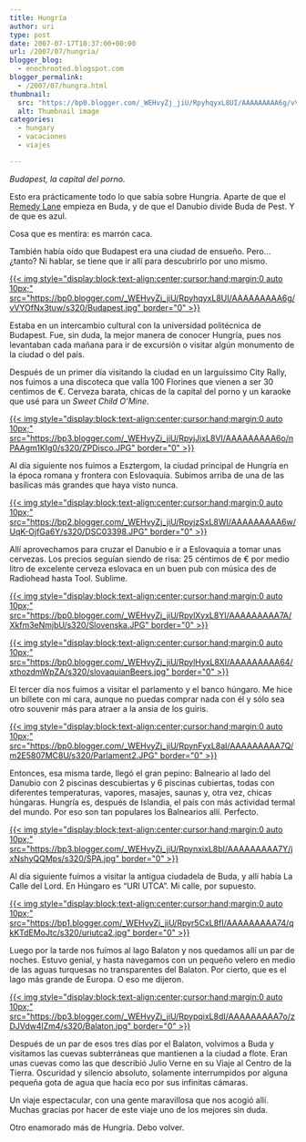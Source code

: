 ```yaml
---
title: Hungría
author: uri
type: post
date: 2007-07-17T10:37:00+00:00
url: /2007/07/hungria/
blogger_blog:
  - enochrooted.blogspot.com
blogger_permalink:
  - /2007/07/hungra.html
thumbnail:
  src: "https://bp0.blogger.com/_WEHvyZj_jiU/RpyhqyxL8UI/AAAAAAAAA6g/vVYOfNx3tuw/s320/Budapest.jpg"
  alt: Thumbnail image
categories:
  - hungary
  - vacaciones
  - viajes

---
```

<span style="font-style:italic;">Budapest, la capital del porno.</span>

Esto era prácticamente todo lo que sabía sobre Hungría. Aparte de que el [Remedy Lane][1] empieza en Buda, y de que el Danubio divide Buda de Pest. Y de que es azul.

Cosa que es mentira: es marrón caca.

También había oído que Budapest era una ciudad de ensueño. Pero&#8230; ¿tanto? Ni hablar, se tiene que ir allí para descubrirlo por uno mismo.

[{{< img style="display:block;text-align:center;cursor:hand;margin:0 auto 10px;" src="https://bp0.blogger.com/_WEHvyZj_jiU/RpyhqyxL8UI/AAAAAAAAA6g/vVYOfNx3tuw/s320/Budapest.jpg" border="0" >}}][2]

Estaba en un intercambio cultural con la universidad politécnica de Budapest. Fue, sin duda, la mejor manera de conocer Hungría, pues nos levantaban cada mañana para ir de excursión o visitar algún monumento de la ciudad o del país.

Después de un primer día visitando la ciudad en un larguíssimo City Rally, nos fuimos a una discoteca que valía 100 Florines que vienen a ser 30 centimos de €. Cerveza barata, chicas de la capital del porno y un karaoke que usé para un <span style="font-style:italic;">Sweet Child O&#8217;Mine</span>.

[{{< img style="display:block;text-align:center;cursor:hand;margin:0 auto 10px;" src="https://bp3.blogger.com/_WEHvyZj_jiU/RpyjJixL8VI/AAAAAAAAA6o/nPAAgm1KIg0/s320/ZPDisco.JPG" border="0" >}}][3]

Al día siguiente nos fuímos a Esztergom, la ciudad principal de Hungría en la época romana y frontera con Eslovaquia. Subimos arriba de una de las basílicas más grandes que haya visto nunca.

[{{< img style="display:block;text-align:center;cursor:hand;margin:0 auto 10px;" src="https://bp2.blogger.com/_WEHvyZj_jiU/RpyjzSxL8WI/AAAAAAAAA6w/UqK-OjfGa6Y/s320/DSC03398.JPG" border="0" >}}][4]

Allí aprovechamos para cruzar el Danubio e ir a Eslovaquia a tomar unas cervezas. Los precios seguían siendo de risa: 25 céntimos de € por medio litro de excelente cerveza eslovaca en un buen pub con música des de Radiohead hasta Tool. Sublime.

[{{< img style="display:block;text-align:center;cursor:hand;margin:0 auto 10px;" src="https://bp0.blogger.com/_WEHvyZj_jiU/RpylXyxL8YI/AAAAAAAAA7A/Xkfm3eNmjbU/s320/Slovenska.JPG" border="0" >}}][5]

[{{< img style="display:block;text-align:center;cursor:hand;margin:0 auto 10px;" src="https://bp0.blogger.com/_WEHvyZj_jiU/RpylHyxL8XI/AAAAAAAAA64/xthozdmWpZA/s320/slovaquianBeers.jpg" border="0" >}}][6]

El tercer día nos fuimos a visitar el parlamento y el banco húngaro. Me hice un billete con mi cara, aunque no puedas comprar nada con él y sólo sea otro souvenir más para atraer a la ansia de los guiris.

[{{< img style="display:block;text-align:center;cursor:hand;margin:0 auto 10px;" src="https://bp0.blogger.com/_WEHvyZj_jiU/RpynFyxL8aI/AAAAAAAAA7Q/m2E5807MC8U/s320/Parlament2.JPG" border="0" >}}][7]

Entonces, esa misma tarde, llegó el gran pepino: Balneario al lado del Danubio con 2 piscinas descubiertas y 6 piscinas cubiertas, todas con diferentes temperaturas, vapores, masajes, saunas y, otra vez, chicas húngaras. Hungría es, después de Islandia, el país con más actividad termal del mundo. Por eso son tan populares los Balnearios allí. Perfecto.

[{{< img style="display:block;text-align:center;cursor:hand;margin:0 auto 10px;" src="https://bp3.blogger.com/_WEHvyZj_jiU/RpynxixL8bI/AAAAAAAAA7Y/jxNshyQQMps/s320/SPA.jpg" border="0" >}}][8]

Al día siguiente fuímos a visitar la antigua ciudadela de Buda, y allí había La Calle del Lord. En Húngaro es &#8220;URI UTCA&#8221;. Mi calle, por supuesto.

[{{< img style="display:block;text-align:center;cursor:hand;margin:0 auto 10px;" src="https://bp1.blogger.com/_WEHvyZj_jiU/Rpyr5CxL8fI/AAAAAAAAA74/qkKTdEMoJtc/s320/uriutca2.jpg" border="0" >}}][9]

Luego por la tarde nos fuímos al lago Balaton y nos quedamos allí un par de noches. Estuvo genial, y hasta navegamos con un pequeño velero en medio de las aguas turquesas no transparentes del Balaton. Por cierto, que es el lago más grande de Europa. O eso me dijeron.

[{{< img style="display:block;text-align:center;cursor:hand;margin:0 auto 10px;" src="https://bp3.blogger.com/_WEHvyZj_jiU/RpypqixL8dI/AAAAAAAAA7o/zDJVdw4lZm4/s320/Balaton.jpg" border="0" >}}][10]

Después de un par de esos tres días por el Balaton, volvimos a Buda y visitamos las cuevas subterráneas que mantienen a la ciudad a flote. Eran unas cuevas como las que describió Julio Verne en su Viaje al Centro de la Tierra. Oscuridad y silencio absoluto, solamente interrumpidos por alguna pequeña gota de agua que hacía eco por sus infinitas cámaras.

Un viaje espectacular, con una gente maravillosa que nos acogió allí. Muchas gracias por hacer de este viaje uno de los mejores sin duda.

Otro enamorado más de Hungría. Debo volver.

 [1]: https://en.wikipedia.org/wiki/Remedy_Lane
 [2]: https://bp0.blogger.com/_WEHvyZj_jiU/RpyhqyxL8UI/AAAAAAAAA6g/vVYOfNx3tuw/s1600-h/Budapest.jpg
 [3]: https://bp3.blogger.com/_WEHvyZj_jiU/RpyjJixL8VI/AAAAAAAAA6o/nPAAgm1KIg0/s1600-h/ZPDisco.JPG
 [4]: https://bp2.blogger.com/_WEHvyZj_jiU/RpyjzSxL8WI/AAAAAAAAA6w/UqK-OjfGa6Y/s1600-h/DSC03398.JPG
 [5]: https://bp0.blogger.com/_WEHvyZj_jiU/RpylXyxL8YI/AAAAAAAAA7A/Xkfm3eNmjbU/s1600-h/Slovenska.JPG
 [6]: https://bp0.blogger.com/_WEHvyZj_jiU/RpylHyxL8XI/AAAAAAAAA64/xthozdmWpZA/s1600-h/slovaquianBeers.jpg
 [7]: https://bp0.blogger.com/_WEHvyZj_jiU/RpynFyxL8aI/AAAAAAAAA7Q/m2E5807MC8U/s1600-h/Parlament2.JPG
 [8]: https://bp3.blogger.com/_WEHvyZj_jiU/RpynxixL8bI/AAAAAAAAA7Y/jxNshyQQMps/s1600-h/SPA.jpg
 [9]: https://bp1.blogger.com/_WEHvyZj_jiU/Rpyr5CxL8fI/AAAAAAAAA74/qkKTdEMoJtc/s1600-h/uriutca2.jpg
 [10]: https://bp3.blogger.com/_WEHvyZj_jiU/RpypqixL8dI/AAAAAAAAA7o/zDJVdw4lZm4/s1600-h/Balaton.jpg